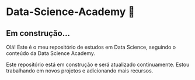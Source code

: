 # Data-Science-Academy  🎲

## Em construção...

Olá! Este é o meu repositório de estudos em Data Science, seguindo o conteúdo da Data Science Academy. 

Este repositório está em construção e será atualizado continuamente. Estou trabalhando em novos projetos e adicionando mais recursos.
